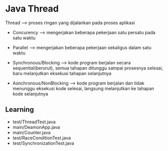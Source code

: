 # Java Thread
Thread --> proses ringan yang dijalankan pada proses aplikasi

- Concurency --> mengerjakan beberapa pekerjaan satu persatu pada satu waktu
- Parallel --> mengerjakan beberapa pekerjaan sekaligus dalam satu waktu

- Synchronous/Blocking --> kode program berjalan secara sequential(berurut), semua tahapan ditunggu sampai prosesnya selesai, baru melanjutkan eksekusi tahapan selanjutnya
- Asnchronous/NonBlocking --> kode program berjalan dan tidak menunggu eksekusi kode selesai, langsung melanjutkan ke tahapan kode selanjutnya

## Learning
- test/ThreadTest.java
- main/DeamonApp.java
- main/Counter.java
- test/RaceConditionTest.java
- test/SynchronizationTest.java